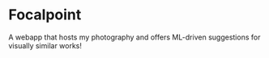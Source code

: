 # Focalpoint
A webapp that hosts my photography and offers ML-driven suggestions for visually similar works!
